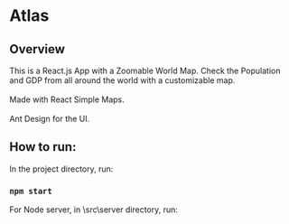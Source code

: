 # Atlas

## Overview

This is a React.js App with a Zoomable World Map. Check the Population and GDP from all around the world with a customizable map.
<br></br>
Made with React Simple Maps.
<br></br>
Ant Design for the UI.


## How to run:

In the project directory, run:

### `npm start`

For Node server, in \src\server directory, run:
